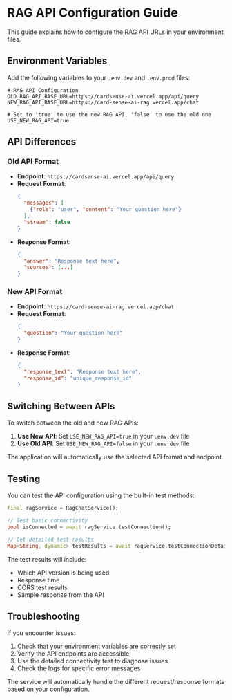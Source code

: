 # RAG API Configuration Guide

This guide explains how to configure the RAG API URLs in your environment files.

## Environment Variables

Add the following variables to your `.env.dev` and `.env.prod` files:

```env
# RAG API Configuration
OLD_RAG_API_BASE_URL=https://cardsense-ai.vercel.app/api/query
NEW_RAG_API_BASE_URL=https://card-sense-ai-rag.vercel.app/chat

# Set to 'true' to use the new RAG API, 'false' to use the old one
USE_NEW_RAG_API=true
```

## API Differences

### Old API Format
- **Endpoint**: `https://cardsense-ai.vercel.app/api/query`
- **Request Format**: 
  ```json
  {
    "messages": [
      {"role": "user", "content": "Your question here"}
    ],
    "stream": false
  }
  ```
- **Response Format**: 
  ```json
  {
    "answer": "Response text here",
    "sources": [...]
  }
  ```

### New API Format
- **Endpoint**: `https://card-sense-ai-rag.vercel.app/chat`
- **Request Format**: 
  ```json
  {
    "question": "Your question here"
  }
  ```
- **Response Format**: 
  ```json
  {
    "response_text": "Response text here",
    "response_id": "unique_response_id"
  }
  ```

## Switching Between APIs

To switch between the old and new RAG APIs:

1. **Use New API**: Set `USE_NEW_RAG_API=true` in your `.env.dev` file
2. **Use Old API**: Set `USE_NEW_RAG_API=false` in your `.env.dev` file

The application will automatically use the selected API format and endpoint.

## Testing

You can test the API configuration using the built-in test methods:

```dart
final ragService = RagChatService();

// Test basic connectivity
bool isConnected = await ragService.testConnection();

// Get detailed test results
Map<String, dynamic> testResults = await ragService.testConnectionDetailed();
```

The test results will include:
- Which API version is being used
- Response time
- CORS test results
- Sample response from the API

## Troubleshooting

If you encounter issues:

1. Check that your environment variables are correctly set
2. Verify the API endpoints are accessible
3. Use the detailed connectivity test to diagnose issues
4. Check the logs for specific error messages

The service will automatically handle the different request/response formats based on your configuration. 